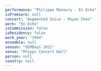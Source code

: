 ```yaml
---
performance: "Philippe Manoury - En Echo"
isPremiere: null
concert: "Augmented Voice - Peyee Chen"
work: "En Echo"
isCommission: false
isResidency: false
work_year: "1994"
ensemble: null
season: "GEMDays 2011"
venue: "Phipps Concert Hall"
person: null
country: null
---
```


